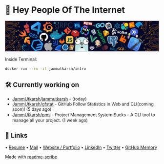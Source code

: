 # 👋 Hey People Of The Internet

![Image](https://github.com/JammUtkarsh/jammutkarsh/blob/main/github-banner.png?raw=true)

Inside Terminal:

```bash
docker run --rm -it jammutkarsh/intro
```

## 🛠️ Currently working on


- [JammUtkarsh/jammutkarsh](https://github.com/JammUtkarsh/jammutkarsh) -  (today)
- [JammUtkarsh/gfstat](https://github.com/JammUtkarsh/gfstat) - GitHub Follow Statistics in Web and CLI(coming soon)! (5 days ago)
- [JammUtkarsh/pms](https://github.com/JammUtkarsh/pms) - Project Management  S̶y̶s̶t̶e̶m̶ Sucks - A CLI tool to manage all your project.  (1 week ago)

## 🔗 Links

  &bullet; [Resume](https://links.utkarshchourasia.in/resume)
  &bullet; [Mail](mailto:mail@utkarshchourasia.in)
  &bullet; [Website / Portfolio](https://utkarshchourasia.in/)
  &bullet; [LinkedIn](https://www.linkedin.com/in/5utkarshc/)
  &bullet; [Twitter](https://twitter.com/JammUtkarsh)
  &bullet; [GitHub Memory](https://githubmemory.com/@JammUtkarsh)

Made with [readme-scribe](https://github.com/muesli/readme-scribe)
